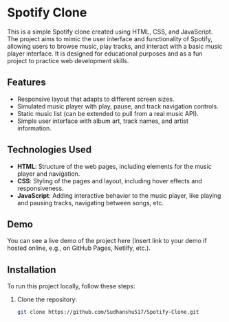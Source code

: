 # Spotify Clone

This is a simple Spotify clone created using HTML, CSS, and JavaScript. The project aims to mimic the user interface and functionality of Spotify, allowing users to browse music, play tracks, and interact with a basic music player interface. It is designed for educational purposes and as a fun project to practice web development skills.

## Features

- Responsive layout that adapts to different screen sizes.
- Simulated music player with play, pause, and track navigation controls.
- Static music list (can be extended to pull from a real music API).
- Simple user interface with album art, track names, and artist information.

## Technologies Used

- **HTML**: Structure of the web pages, including elements for the music player and navigation.
- **CSS**: Styling of the pages and layout, including hover effects and responsiveness.
- **JavaScript**: Adding interactive behavior to the music player, like playing and pausing tracks, navigating between songs, etc.

## Demo

You can see a live demo of the project here (Insert link to your demo if hosted online, e.g., on GitHub Pages, Netlify, etc.).

## Installation

To run this project locally, follow these steps:

1. Clone the repository:
   ```bash
   git clone https://github.com/Sudhanshu517/Spotify-Clone.git
